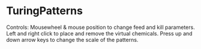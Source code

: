 # TuringPatterns

Controls: Mousewheel & mouse position to change feed and kill parameters. Left and right click to place and remove the virtual chemicals. Press up and down arrow keys to change the scale of the patterns.
